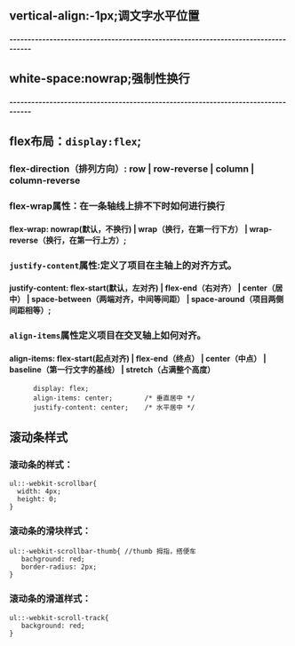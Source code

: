 ##  vertical-align:-1px;调文字水平位置
##### ----------------------------------------------------------------------------------
##  white-space:nowrap;强制性换行
##### ----------------------------------------------------------------------------------
##  flex布局：`display:flex`;
### flex-direction（排列方向）: row | row-reverse | column | column-reverse  
### flex-wrap属性：在一条轴线上排不下时如何进行换行
#### flex-wrap: nowrap(默认，不换行) | wrap（换行，在第一行下方） | wrap-reverse（换行，在第一行上方）;
### `justify-content`属性:定义了项目在主轴上的对齐方式。
####   justify-content: flex-start(默认，左对齐) | flex-end（右对齐） | center（居中） | space-between（两端对齐，中间等间距） | space-around（项目两侧间距相等）;
### `align-items`属性定义项目在交叉轴上如何对齐。
####  align-items: flex-start(起点对齐) | flex-end（终点） | center（中点） | baseline（第一行文字的基线） | stretch（占满整个高度）
```
      display: flex;
      align-items: center;        /* 垂直居中 */
      justify-content: center;    /* 水平居中 */
```


##    滚动条样式
###   滚动条的样式：
```
ul::-webkit-scrollbar{
  width: 4px;
  height: 0;
}
```
###   滚动条的滑块样式：
```
ul::-webkit-scrollbar-thumb{ //thumb 拇指，搭便车
   bachground: red;
   border-radius: 2px;
}
```
###   滚动条的滑道样式：
```
ul::-webkit-scroll-track{
   background: red;
}
```


